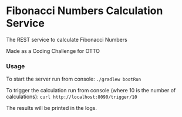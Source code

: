 # Fibonacci Numbers Calculation Service

The REST service to calculate Fibonacci Numbers

Made as a Coding Challenge for OTTO 

### Usage

To start the server run from console:
`./gradlew bootRun`

To trigger the calculation run from console (where 10 is the number of calculations):
`curl http://localhost:8090/trigger/10`

The results will be printed in the logs.
